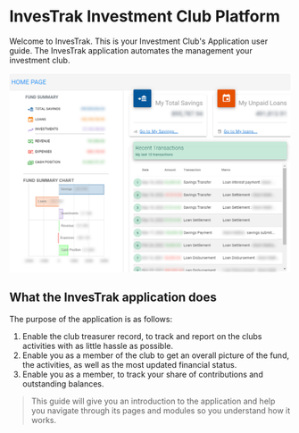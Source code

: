 # InvesTrak Investment Club Platform

Welcome to InvesTrak. This is your Investment Club's Application user guide.
The InvesTrak application automates the management your investment club.

![alt text](images/0.1_Welcome.PNG ":size=600 Home page")
<!-- <p align="center">
    <img src="images/0.1_Welcome.png" height="400px" alt="Home Page">
</p> -->

## What the InvesTrak application does
 The purpose of the application is as follows:

  1. Enable the club treasurer record, to track and report on the clubs activities with as little hassle as possible.
  1. Enable you as a member of the club to get an overall picture of the fund, the activities, as well as the most updated financial status.
  1. Enable you as a member, to track your share of contributions and outstanding balances.

>This guide will give you an introduction to the application and help you navigate through its pages and modules so you understand how it works.
